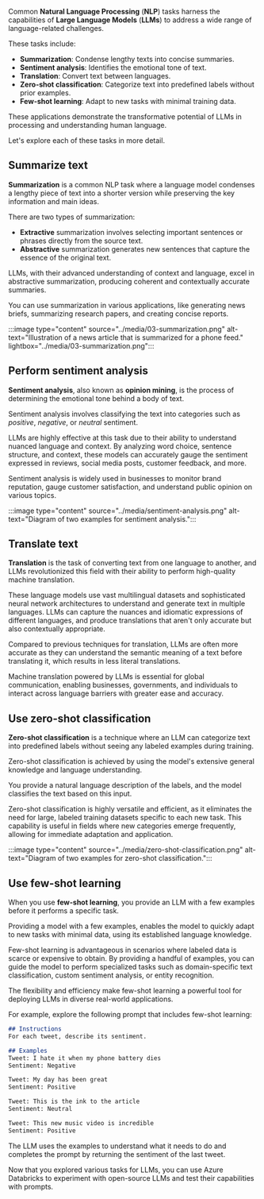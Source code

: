 Common **Natural Language Processing** (**NLP**) tasks harness the capabilities of **Large Language Models** (**LLMs**) to address a wide range of language-related challenges.

These tasks include:

- **Summarization**: Condense lengthy texts into concise summaries.
- **Sentiment analysis**: Identifies the emotional tone of text.
- **Translation**: Convert text between languages.
- **Zero-shot classification**: Categorize text into predefined labels without prior examples.
- **Few-shot learning**: Adapt to new tasks with minimal training data.

These applications demonstrate the transformative potential of LLMs in processing and understanding human language.

Let's explore each of these tasks in more detail.

## Summarize text

**Summarization** is a common NLP task where a language model condenses a lengthy piece of text into a shorter version while preserving the key information and main ideas.

There are two types of summarization:

- **Extractive** summarization involves selecting important sentences or phrases directly from the source text.
- **Abstractive** summarization generates new sentences that capture the essence of the original text.

LLMs, with their advanced understanding of context and language, excel in abstractive summarization, producing coherent and contextually accurate summaries.

You can use summarization in various applications, like generating news briefs, summarizing research papers, and creating concise reports.

:::image type="content" source="../media/03-summarization.png" alt-text="Illustration of a news article that is summarized for a phone feed." lightbox="../media/03-summarization.png":::

## Perform sentiment analysis

**Sentiment analysis**, also known as **opinion mining**, is the process of determining the emotional tone behind a body of text.

Sentiment analysis involves classifying the text into categories such as *positive*, *negative*, or *neutral* sentiment.

LLMs are highly effective at this task due to their ability to understand nuanced language and context. By analyzing word choice, sentence structure, and context, these models can accurately gauge the sentiment expressed in reviews, social media posts, customer feedback, and more.

Sentiment analysis is widely used in businesses to monitor brand reputation, gauge customer satisfaction, and understand public opinion on various topics.

:::image type="content" source="../media/sentiment-analysis.png" alt-text="Diagram of two examples for sentiment analysis.":::

## Translate text

**Translation** is the task of converting text from one language to another, and LLMs revolutionized this field with their ability to perform high-quality machine translation.

These language models use vast multilingual datasets and sophisticated neural network architectures to understand and generate text in multiple languages. LLMs can capture the nuances and idiomatic expressions of different languages, and produce translations that aren't only accurate but also contextually appropriate.

Compared to previous techniques for translation, LLMs are often more accurate as they can understand the semantic meaning of a text before translating it, which results in less literal translations.

Machine translation powered by LLMs is essential for global communication, enabling businesses, governments, and individuals to interact across language barriers with greater ease and accuracy.

## Use zero-shot classification

**Zero-shot classification** is a technique where an LLM can categorize text into predefined labels without seeing any labeled examples during training.

Zero-shot classification is achieved by using the model's extensive general knowledge and language understanding.

You provide a natural language description of the labels, and the model classifies the text based on this input.

Zero-shot classification is highly versatile and efficient, as it eliminates the need for large, labeled training datasets specific to each new task. This capability is useful in fields where new categories emerge frequently, allowing for immediate adaptation and application.

:::image type="content" source="../media/zero-shot-classification.png" alt-text="Diagram of two examples for zero-shot classification.":::

## Use few-shot learning

When you use **few-shot learning**, you provide an LLM with a few examples before it performs a specific task.

Providing a model with a few examples, enables the model to quickly adapt to new tasks with minimal data, using its established language knowledge.

Few-shot learning is advantageous in scenarios where labeled data is scarce or expensive to obtain. By providing a handful of examples, you can guide the model to perform specialized tasks such as domain-specific text classification, custom sentiment analysis, or entity recognition.

The flexibility and efficiency make few-shot learning a powerful tool for deploying LLMs in diverse real-world applications.

For example, explore the following prompt that includes few-shot learning:

```md
## Instructions
For each tweet, describe its sentiment.

## Examples 
Tweet: I hate it when my phone battery dies
Sentiment: Negative

Tweet: My day has been great
Sentiment: Positive

Tweet: This is the ink to the article
Sentiment: Neutral

Tweet: This new music video is incredible
Sentiment: Positive
```

The LLM uses the examples to understand what it needs to do and completes the prompt by returning the sentiment of the last tweet.

Now that you explored various tasks for LLMs, you can use Azure Databricks to experiment with open-source LLMs and test their capabilities with prompts.
